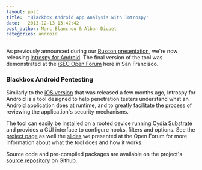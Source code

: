 ```yaml
---
layout: post
title:  "Blackbox Android App Analysis with Introspy"
date:   2013-12-13 13:42:42
post_author: Marc Blanchou & Alban Diquet
categories: android
---
```



As previously announced during our [Ruxcon presentation][ruxcon-post], we're
now releasing [Introspy for Android][gh-page]. The final version of the tool
was demonstrated at the [iSEC Open Forum][openforum] here in San Francisco.

### Blackbox Android Pentesting

Similarly to the [iOS version][introspy-ios] that was released a few months
ago, Introspy for Android is a tool designed to help penetration testers
understand what an Android application does at runtime, and to greatly
facilitate the process of reviewing the application's security mechanisms.

The tool can easily be installed on a rooted device running [Cydia
Substrate][cydia] and provides a GUI interface to configure hooks, filters and
options. See the [project page][project-page] as well the
[slides][introspy-slides] we presented at the Open Forum for more information
about what the tool does and how it works.

Source code and pre-compiled packages are available on the project's [source
repository][project-page] on Github.


[introspy-ios]: https://github.com/iSECPartners/Introspy-iOS
[openforum]: http://www.meetup.com/iSECOpenForums/
[project-page]: https://github.com/iSECPartners/Introspy-Android
[gh-page]: https://isecpartners.github.io/Introspy-Android/
[ruxcon-post]: ios/android/introspy/ruxcon/2013/10/27/introspy-slides-ruxcon-2013.html
[introspy-slides]: /publications/2013.12.13-isec-openforum-introspy.pdf
[cydia]: http://www.cydiasubstrate.com/
